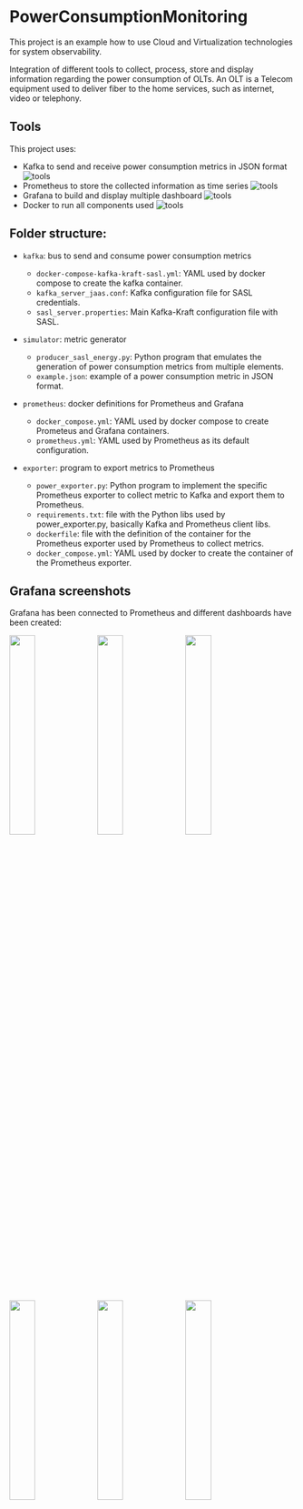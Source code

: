 # PowerConsumptionMonitoring

This project is an example how to use Cloud and Virtualization technologies for system observability.

Integration of different tools to collect, process, store and display information regarding the power consumption of OLTs. An OLT is a Telecom equipment used to deliver fiber to the home services, such as internet, video or telephony.

## Tools
This project uses:
* Kafka to send and receive power consumption metrics in JSON format ![tools](https://skillicons.dev/icons?i=kafka) 
* Prometheus to store the collected information as time series ![tools](https://skillicons.dev/icons?i=prometheus)
* Grafana to build and display multiple dashboard ![tools](https://skillicons.dev/icons?i=grafana)
* Docker to run all components used ![tools](https://skillicons.dev/icons?i=docker)

## Folder structure:
* ```kafka```: bus to send and consume power consumption metrics
  * ```docker-compose-kafka-kraft-sasl.yml```: YAML used by docker compose to create the kafka container.
  * ```kafka_server_jaas.conf```: Kafka configuration file for SASL credentials.
  * ```sasl_server.properties```: Main Kafka-Kraft configuration file with SASL.
 
* ```simulator```: metric generator
  * ```producer_sasl_energy.py```: Python program that emulates the generation of power consumption metrics from multiple elements.
  * ```example.json```: example of a power consumption metric in JSON format.

* ```prometheus```: docker definitions for Prometheus and Grafana
  * ```docker_compose.yml```: YAML used by docker compose to create Prometeus and Grafana containers.
  * ```prometheus.yml```: YAML used by Prometheus as its default configuration.

* ```exporter```: program to export metrics to Prometheus
  * ```power_exporter.py```: Python program to implement the specific Prometheus exporter to collect metric to Kafka and export them to Prometheus.
  * ```requirements.txt```: file with the Python libs used by power_exporter.py, basically Kafka and Prometheus client libs.
  * ```dockerfile```: file with the definition of the container for the Prometheus exporter used by Prometheus to collect metrics.
  * ```docker_compose.yml```: YAML used by docker to create the container of the Prometheus exporter.
   
## Grafana screenshots 
Grafana has been connected to Prometheus and different dashboards have been created: 

<img src="./screenshots/dashboard1.png" width="30%"></img>
<img src="./screenshots/dashboard2.png" width="30%"></img>
<img src="./screenshots/dashboard3.png" width="30%"></img>
<img src="./screenshots/dashboard4.png" width="30%"></img>
<img src="./screenshots/dashboard5.png" width="30%"></img>
<img src="./screenshots/dashboard6.png" width="30%"></img>



  
